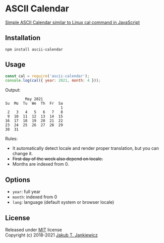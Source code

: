 # ASCII Calendar

[Simple ASCII Calendar similar to Linux cal command in JavaScript](https://github.com/jcubic/calendar)

## Installation

```
npm install ascii-calendar
```

## Usage

```javascript
const cal = require('ascii-calendar');
console.log(cal({ year: 2021, month: 4 }));
```
Output:

```
         May 2021
Su  Mo  Tu  We  Th  Fr  Sa
                         1
 2   3   4   5   6   7   8
 9  10  11  12  13  14  15
16  17  18  19  20  21  22
23  24  25  26  27  28  29
30  31
```

Rules:

* It automatically detect locale and render proper translation, but you can change it.
* <del>First day of the week also depend on locale.</del>
* Months are indexed from 0.

## Options

* `year`: full year
* `month`: indexed from 0
* `lang`: language (default system or browser locale)

## License

Released under [MIT](http://opensource.org/licenses/MIT) license<br/>
Copyright (c) 2018-2021 [Jakub T. Jankiewicz](https://jcubic.pl/me)
